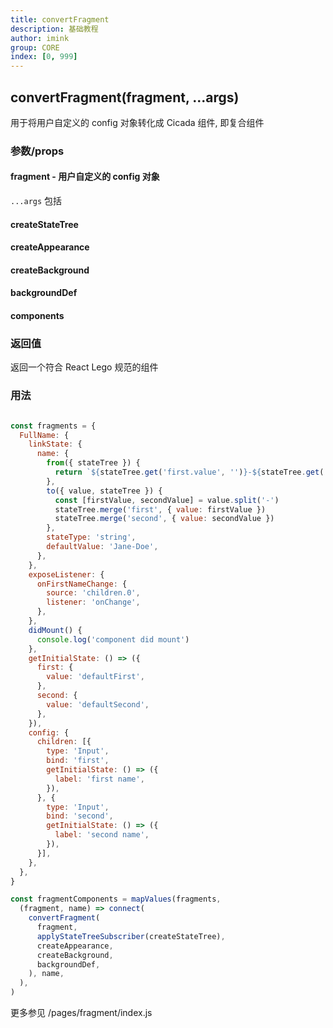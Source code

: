```yaml
---
title: convertFragment
description: 基础教程
author: imink
group: CORE
index: [0, 999]
---
```


## convertFragment(fragment, ...args)
用于将用户自定义的 config 对象转化成 Cicada 组件, 即复合组件

### 参数/props 
#### fragment - 用户自定义的 config 对象

`...args` 包括
#### createStateTree
#### createAppearance
#### createBackground
#### backgroundDef
#### components

### 返回值
返回一个符合 React Lego 规范的组件

### 用法
```js

const fragments = {
  FullName: {
    linkState: {
      name: {
        from({ stateTree }) {
          return `${stateTree.get('first.value', '')}-${stateTree.get('second.value', '')}`
        },
        to({ value, stateTree }) {
          const [firstValue, secondValue] = value.split('-')
          stateTree.merge('first', { value: firstValue })
          stateTree.merge('second', { value: secondValue })
        },
        stateType: 'string',
        defaultValue: 'Jane-Doe',
      },
    },
    exposeListener: {
      onFirstNameChange: {
        source: 'children.0',
        listener: 'onChange',
      },
    },
    didMount() {
      console.log('component did mount')
    },
    getInitialState: () => ({
      first: {
        value: 'defaultFirst',
      },
      second: {
        value: 'defaultSecond',
      },
    }),
    config: {
      children: [{
        type: 'Input',
        bind: 'first',
        getInitialState: () => ({
          label: 'first name',
        }),
      }, {
        type: 'Input',
        bind: 'second',
        getInitialState: () => ({
          label: 'second name',
        }),
      }],
    },
  },
}

const fragmentComponents = mapValues(fragments,
  (fragment, name) => connect(
    convertFragment(
      fragment,
      applyStateTreeSubscriber(createStateTree),
      createAppearance,
      createBackground,
      backgroundDef,
    ), name,
  ),
)
```
更多参见 /pages/fragment/index.js